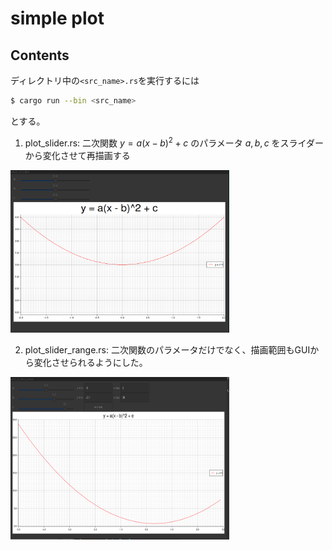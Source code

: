 # simple plot

## Contents 

ディレクトリ中の`<src_name>.rs`を実行するには

```bash
$ cargo run --bin <src_name>
```

とする。

1. plot\_slider.rs: 二次関数 $y = a(x - b)^2 + c$ のパラメータ $a,b,c$ をスライダーから変化させて再描画する
<img src="figure/plot_param_gtk.png" width="350" height="260">

2. plot\_slider\_range.rs: 二次関数のパラメータだけでなく、描画範囲もGUIから変化させられるようにした。 
<img src="figure/plot_param_range_gtk.png" width="350" height="260">
